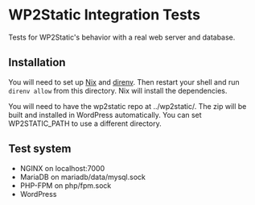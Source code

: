 # WP2Static Integration Tests

Tests for WP2Static's behavior with a real web server and database.

## Installation

You will need to set up [Nix](https://nixos.org/learn.html) and [direnv](https://direnv.net/docs/installation.html). Then restart your shell and run `direnv allow` from this directory. Nix will install the dependencies.

You will need to have the wp2static repo at ../wp2static/. The zip will be built and installed in WordPress automatically. You can set WP2STATIC_PATH to use a different directory.

## Test system

 - NGINX on localhost:7000
 - MariaDB on mariadb/data/mysql.sock
 - PHP-FPM on php/fpm.sock
 - WordPress